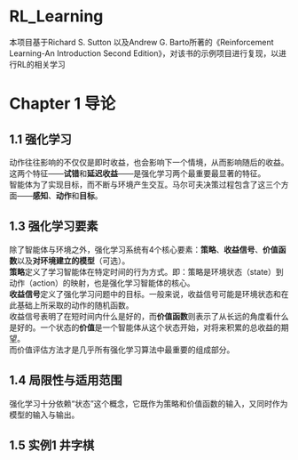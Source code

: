 # RL_Learning
本项目基于Richard S. Sutton 以及Andrew G. Barto所著的《Reinforcement Learning-An Introduction Second Edition》，对该书的示例项目进行复现，以进行RL的相关学习
# Chapter 1 导论
## 1.1 强化学习
动作往往影响的不仅仅是即时收益，也会影响下一个情境，从而影响随后的收益。这两个特征——**试错**和**延迟收益**——是强化学习两个最重要最显著的特征。  
智能体为了实现目标，而不断与环境产生交互。马尔可夫决策过程包含了这三个方面——**感知**、**动作**和**目标**。  

## 1.3 强化学习要素
除了智能体与环境之外，强化学习系统有4个核心要素：**策略**、**收益信号**、**价值函数**以及**对环境建立的模型**（可选）。  
**策略**定义了学习智能体在特定时间的行为方式。即：策略是环境状态（state）到动作（action）的映射，也是强化学习智能体的核心。  
**收益信号**定义了强化学习问题中的目标。一般来说，收益信号可能是环境状态和在此基础上所采取的动作的随机函数。  
收益信号表明了在短时间内什么是好的，而**价值函数**则表示了从长远的角度看什么是好的。一个状态的**价值**是一个智能体从这个状态开始，对将来积累的总收益的期望。  
而价值评估方法才是几乎所有强化学习算法中最重要的组成部分。  

## 1.4 局限性与适用范围
强化学习十分依赖“状态”这个概念，它既作为策略和价值函数的输入，又同时作为模型的输入与输出。

## 1.5 实例1 井字棋
